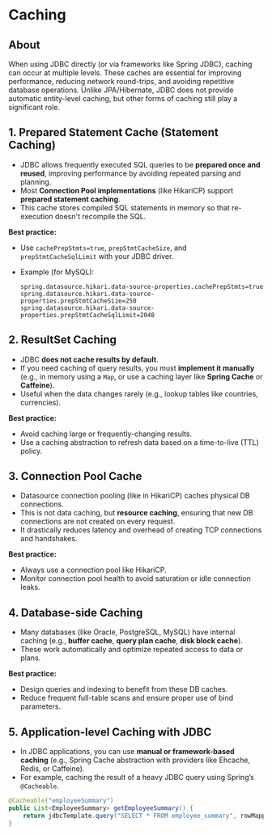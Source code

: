 # Caching

## About

When using JDBC directly (or via frameworks like Spring JDBC), caching can occur at multiple levels. These caches are essential for improving performance, reducing network round-trips, and avoiding repetitive database operations. Unlike JPA/Hibernate, JDBC does not provide automatic entity-level caching, but other forms of caching still play a significant role.

## 1. Prepared Statement Cache (Statement Caching)

* JDBC allows frequently executed SQL queries to be **prepared once and reused**, improving performance by avoiding repeated parsing and planning.
* Most **Connection Pool implementations** (like HikariCP) support **prepared statement caching**.
* This cache stores compiled SQL statements in memory so that re-execution doesn't recompile the SQL.

**Best practice:**

* Use `cachePrepStmts=true`, `prepStmtCacheSize`, and `prepStmtCacheSqlLimit` with your JDBC driver.
*   Example (for MySQL):

    ```
    spring.datasource.hikari.data-source-properties.cachePrepStmts=true
    spring.datasource.hikari.data-source-properties.prepStmtCacheSize=250
    spring.datasource.hikari.data-source-properties.prepStmtCacheSqlLimit=2048
    ```

## 2. ResultSet Caching

* JDBC **does not cache results by default**.
* If you need caching of query results, you must **implement it manually** (e.g., in memory using a `Map`, or use a caching layer like **Spring Cache** or **Caffeine**).
* Useful when the data changes rarely (e.g., lookup tables like countries, currencies).

**Best practice:**

* Avoid caching large or frequently-changing results.
* Use a caching abstraction to refresh data based on a time-to-live (TTL) policy.

## 3. Connection Pool Cache

* Datasource connection pooling (like in HikariCP) caches physical DB connections.
* This is not data caching, but **resource caching**, ensuring that new DB connections are not created on every request.
* It drastically reduces latency and overhead of creating TCP connections and handshakes.

**Best practice:**

* Always use a connection pool like HikariCP.
* Monitor connection pool health to avoid saturation or idle connection leaks.

## 4. Database-side Caching

* Many databases (like Oracle, PostgreSQL, MySQL) have internal caching (e.g., **buffer cache**, **query plan cache**, **disk block cache**).
* These work automatically and optimize repeated access to data or plans.

**Best practice:**

* Design queries and indexing to benefit from these DB caches.
* Reduce frequent full-table scans and ensure proper use of bind parameters.

## 5. Application-level Caching with JDBC

* In JDBC applications, you can use **manual or framework-based caching** (e.g., Spring Cache abstraction with providers like Ehcache, Redis, or Caffeine).
* For example, caching the result of a heavy JDBC query using Spring’s `@Cacheable`.

```java
@Cacheable("employeeSummary")
public List<EmployeeSummary> getEmployeeSummary() {
    return jdbcTemplate.query("SELECT * FROM employee_summary", rowMapper);
}
```
